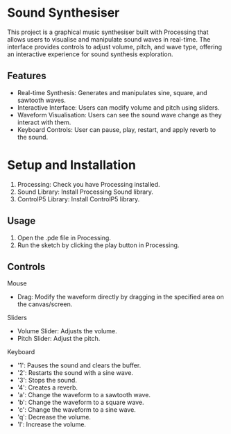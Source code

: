 # Sound Synthesiser

This project is a graphical music synthesiser built with Processing that allows users to visualise and manipulate sound waves in real-time. The interface provides controls to adjust volume, pitch, and wave type, offering an interactive experience for sound synthesis exploration.

## Features
* Real-time Synthesis: Generates and manipulates sine, square, and sawtooth waves.
* Interactive Interface: Users can modify volume and pitch using sliders.
* Waveform Visualisation: Users can see the sound wave change as they interact with them.
* Keyboard Controls: User can pause, play, restart, and apply reverb to the sound.

# Setup and Installation
1. Processing: Check you have Processing installed.
2. Sound Library: Install Processing Sound library.
3. ControlP5 Library: Install ControlP5 library.

## Usage
1. Open the .pde file in Processing.
2. Run the sketch by clicking the play button in Processing.

## Controls
Mouse
* Drag: Modify the waveform directly by dragging in the specified area on the canvas/screen.

Sliders
* Volume Slider: Adjusts the volume.
* Pitch Slider: Adjust the pitch.

Keyboard
* '1': Pauses the sound and clears the buffer.
* '2': Restarts the sound with a sine wave.
* '3': Stops the sound.
* '4': Creates a reverb.
* 'a': Change the waveform to a sawtooth wave.
* 'b': Change the waveform to a square wave.
* 'c': Change the waveform to a sine wave.
* 'q': Decrease the volume.
* 'l': Increase the volume.

